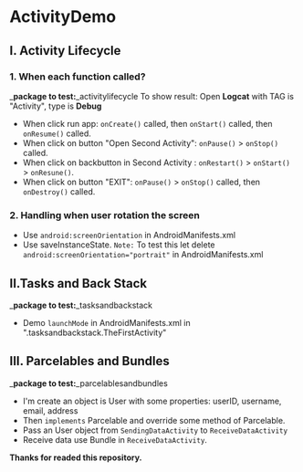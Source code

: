 # ActivityDemo
## I. Activity Lifecycle
### 1. When each  function called?
_**package to test:**_activitylifecycle
To show result: Open **Logcat** with TAG is "Activity", type is **Debug**
- When click run app: `onCreate()` called, then `onStart()` called, then `onResume()` called.
- When click on button "Open Second Activity": `onPause()` > `onStop()` called.
- When click on backbutton in Second Activity : `onRestart()` > `onStart()` > `onResune()`.
- When click on button "EXIT": `onPause()` > `onStop()` called, then `onDestroy()` called.
### 2. Handling when user rotation the screen
- Use `android:screenOrientation` in AndroidManifests.xml 
- Use saveInstanceState. `Note:` To test this let delete `android:screenOrientation="portrait"` in AndroidManifests.xml

## II.Tasks and Back Stack
_**package to test:**_tasksandbackstack

- Demo `launchMode` in AndroidManifests.xml in ".tasksandbackstack.TheFirstActivity"
## III. Parcelables and Bundles
_**package to test:**_parcelablesandbundles

- I'm create an object is User with some properties: userID, username, email, address
- Then `implements` Parcelable and override some method of Parcelable.
- Pass an User object from `SendingDataActivity` to `ReceiveDataActivity`
- Receive data use Bundle in `ReceiveDataActivity`.

**Thanks for readed this repository.**

